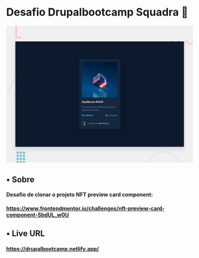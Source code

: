 # Desafio Drupalbootcamp Squadra 🚀

<img src="./design/desktop-preview.jpg" alt="preview" width="500">

## • Sobre 

#### Desafio de clonar o projeto NFT preview card component:
#### https://www.frontendmentor.io/challenges/nft-preview-card-component-SbdUL_w0U


## • Live URL
#### https://drupalbootcamp.netlify.app/
